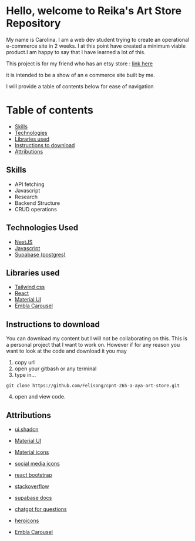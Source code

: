 # Hello, welcome to Reika's Art Store Repository

My name is Carolina. I am a web dev student trying to create an operational e-commerce site in 2 weeks. I at this point have created a minimum viable product.I am happy to say that I have learned a lot of this.

This project is for my friend who has an etsy store : [link here](https://www.etsy.com/ca/shop/ReikasArt)

it is intended to be a show of an e commerce site built by me.

I will provide a table of contents below for ease of navigation

# Table of contents

- [Skills](#skills)
- [Technologies](#technologies-used)
- [Libraries used](#libraries-used)
- [Instructions to download](#instructions-to-download)
- [Attributions](#attributions)

## Skills

- API fetching
- Javascript
- Research
- Backend Structure
- CRUD operations

## Technologies Used

- [NextJS](https://nextjs.org)
- [Javascript](https://nodejs.org/en)
- [Supabase (postgres)](https://supabase.com)

## Libraries used

- [Tailwind css](https://tailwindcss.com)
- [React](https://react.dev)
- [Material UI](https://mui.com/core/)
- [Embla Carousel](https://www.embla-carousel.com)

## Instructions to download

You can download my content but I will not be collaborating on this. This is a personal project that I want to work on. However if for any reason you want to look at the code and download it you may

1. copy url
2. open your gitbash or any terminal
3. type in...

```
git clone https://github.com/Felisong/cpnt-265-a-aya-art-store.git
```

4. open and view code.

## Attributions

- [ui.shadcn](https://ui.shadcn.com/docs)
- [Material UI](https://mui.com/core/)
- [Material icons](https://mui.com/material-ui/material-icons/)
- [social media icons](https://nucleoapp.com/social-media-icons)
- [react bootstrap](https://react-bootstrap.netlify.app/docs/components/carousel/)

- [stackoverflow](https://stackoverflow.com/questions/62386582/environment-variables-not-working-next-js-9-4-4)
- [supabase docs](https://supabase.com/docs/reference/javascript/introduction)
- [chatgpt for questions](https://chatgpt.com)
- [heroicons](https://heroicons.com)
- [Embla Carousel](https://www.embla-carousel.com)
